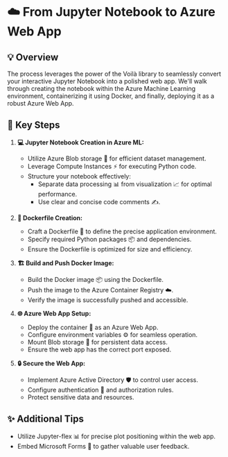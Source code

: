 # ☁️ From Jupyter Notebook to Azure Web App 

## 💡 Overview

The process leverages the power of the Voilà library to seamlessly convert your interactive Jupyter Notebook into a polished web app. We'll walk through creating the notebook within the Azure Machine Learning environment, containerizing it using Docker, and finally, deploying it as a robust Azure Web App.

## 📝 Key Steps

1.  **💻 Jupyter Notebook Creation in Azure ML:**
    * Utilize Azure Blob storage 📂 for efficient dataset management.
    * Leverage Compute Instances ⚡ for executing Python code.
    * Structure your notebook effectively:
        * Separate data processing 📊 from visualization 📈 for optimal performance.
        * Use clear and concise code comments ✍️.

2.  **🐳 Dockerfile Creation:**
    * Craft a Dockerfile 📄 to define the precise application environment.
    * Specify required Python packages 📦 and dependencies.
    * Ensure the Dockerfile is optimized for size and efficiency.

3.  **🏗️ Build and Push Docker Image:**
    * Build the Docker image 📦 using the Dockerfile.
    * Push the image to the Azure Container Registry ☁️.
    * Verify the image is successfully pushed and accessible.

4.  **🌐 Azure Web App Setup:**
    * Deploy the container 🚀 as an Azure Web App.
    * Configure environment variables ⚙️ for seamless operation.
    * Mount Blob storage 📂 for persistent data access.
    * Ensure the web app has the correct port exposed.

5.  **🔒 Secure the Web App:**
    * Implement Azure Active Directory 🛡️ to control user access.
    * Configure authentication 🔐 and authorization rules.
    * Protect sensitive data and resources.

## ✨ Additional Tips

* Utilize Jupyter-flex 📊 for precise plot positioning within the web app.
* Embed Microsoft Forms 📝 to gather valuable user feedback.
